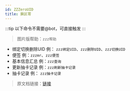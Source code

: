```yaml
---
id: ZZZeroUID
title: 撅区零
---
```


:::tip
以下命令不需要@bot，可直接触发
:::

> 图片版帮助：`zzz帮助`

- 绑定切换删除UID 例： `zzz绑定UID`、`zzz删除UID`、`zzz切换UID`
- 便签 例：`zzzmr`、`zzz便签`
- 基本信息汇总 例：`zzz查询`
- 更新抽卡记录 例：`zzz刷新抽卡记录`
- 抽卡记录 例： `zzz抽卡记录`

> 原文档链接：[链接](https://docs.sayu-bot.com/PluginsHelp/ZZZeroUID.html)
